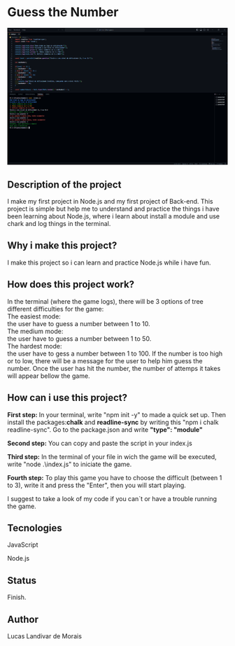 <h1>Guess the Number</h1>
  <img src="Guess_the_number.png">
  
<h2>Description of the project</h2>
<p>I make my first project in Node.js and my first project of Back-end. This project is simple but help me to understand and practice the things i have been learning about Node.js, where i learn about install a module and use chark and log things in the terminal.</p> 

<h2>Why i make this project?</h2>
<p>I make this project so i can learn and practice Node.js while i have fun.</p>

<h2>How does this project work?</h2>
<P>In the terminal (where the game logs), there will be 3 options of tree different difficulties for the game: <br>The easiest mode:</br> the user have to guess a number between 1 to 10.<br>The medium mode:</br> the user have to guess a number between 1 to 50. <br>The hardest mode:</br> the user have to gess a number between 1 to 100. If the number is too high or to low, there will be a message for the user to help him guess the number. Once the user has hit the number, the number of attemps it takes will appear bellow the game.</p>

<h2>How can i use this project?</h2>
<p><b>First step:</b> In your terminal, write "npm init -y" to made a quick set up. Then install the packages:<b>chalk</b> and <b>readline-sync</b> by writing this "npm i chalk readline-sync". Go to the package.json and write <b>"type": "module"</b></p>
<p><b>Second step:</b> You can copy and paste the script in your index.js</p>
<p><b>Third step:</b> In the terminal of your file in wich the game will be executed, write "node .\index.js" to iniciate the game.</p>
<p><b>Fourth step:</b> To play this game you have to choose the difficult (between 1 to 3), write it and press the "Enter", then you will start playing.</p>
<p>I suggest to take a look of my code if you can´t or have a trouble running the game. </p>

<h2>Tecnologies</h2>
<p>JavaScript</p>
<p>Node.js</p>

<h2>Status</h2>
<p>Finish.</p>

<h2>Author</h2>
<p>Lucas Landivar de Morais</p>
